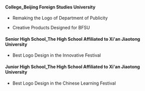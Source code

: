 #### College_Beijing Foreign Studies University
- Remaking the Logo of Department of Publicity
[](pic/d_c_October-2015.gif)

- Creative Products Designed for BFSU
[](pic/d_c_December-2015.png)

#### Senior High School_The High School Affiliated to Xi'an Jiaotong University
- Best Logo Design in the Innovative Festival
[](pic/d_s_April-2013.png)
[](pic/d_s_April-2013.jpg)



#### Junior High School_The High School Affiliated to Xi'an Jiaotong University
- Best Logo Design in the Chinese Learning Festival
[](pic/d_j_March-2011.png)
[](pic/d_j_March-2011.jpg)